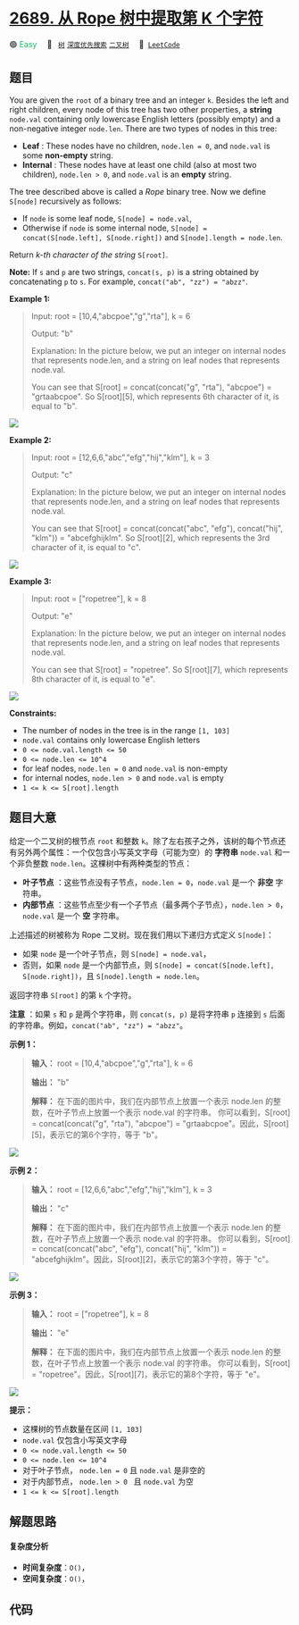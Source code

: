 # [2689. 从 Rope 树中提取第 K 个字符](https://leetcode.com/problems/extract-kth-character-from-the-rope-tree)

🟢 <font color=#15bd66>Easy</font>&emsp; 🔖&ensp; [`树`](/tag/tree.md) [`深度优先搜索`](/tag/depth-first-search.md) [`二叉树`](/tag/binary-tree.md)&emsp; 🔗&ensp;[`LeetCode`](https://leetcode.com/problems/extract-kth-character-from-the-rope-tree)

## 题目

You are given the `root` of a binary tree and an integer `k`. Besides the left
and right children, every node of this tree has two other properties, a
**string** `node.val` containing only lowercase English letters (possibly
empty) and a non-negative integer `node.len`. There are two types of nodes in
this tree:

  * **Leaf** : These nodes have no children, `node.len = 0`, and `node.val` is some **non-empty** string.
  * **Internal** : These nodes have at least one child (also at most two children), `node.len > 0`, and `node.val` is an **empty** string.

The tree described above is called a _Rope_ binary tree. Now we define
`S[node]` recursively as follows:

  * If `node` is some leaf node, `S[node] = node.val`,
  * Otherwise if `node` is some internal node, `S[node] = concat(S[node.left], S[node.right])` and `S[node].length = node.len`.

Return _k-th character of the string_ `S[root]`.

**Note:** If `s` and `p` are two strings, `concat(s, p)` is a string obtained
by concatenating `p` to `s`. For example, `concat("ab", "zz") = "abzz"`.



**Example 1:**

> Input: root = [10,4,"abcpoe","g","rta"], k = 6
> 
> Output: "b"
> 
> Explanation: In the picture below, we put an integer on internal nodes that represents node.len, and a string on leaf nodes that represents node.val.
> 
> You can see that S[root] = concat(concat("g", "rta"), "abcpoe") = "grtaabcpoe". So S[root][5], which represents 6th character of it, is equal to "b".
> 
> 

![](https://fastly.jsdelivr.net/gh/doocs/leetcode@main/solution/2600-2699/2689.Extract%20Kth%20Character%20From%20The%20Rope%20Tree/images/example1.png)

**Example 2:**

> Input: root = [12,6,6,"abc","efg","hij","klm"], k = 3
> 
> Output: "c"
> 
> Explanation: In the picture below, we put an integer on internal nodes that represents node.len, and a string on leaf nodes that represents node.val.
> 
> You can see that S[root] = concat(concat("abc", "efg"), concat("hij", "klm")) = "abcefghijklm". So S[root][2], which represents the 3rd character of it, is equal to "c".
> 
> 

![](https://fastly.jsdelivr.net/gh/doocs/leetcode@main/solution/2600-2699/2689.Extract%20Kth%20Character%20From%20The%20Rope%20Tree/images/example2.png)

**Example 3:**

> Input: root = ["ropetree"], k = 8
> 
> Output: "e"
> 
> Explanation: In the picture below, we put an integer on internal nodes that represents node.len, and a string on leaf nodes that represents node.val.
> 
> You can see that S[root] = "ropetree". So S[root][7], which represents 8th character of it, is equal to "e".
> 
> 

![](https://fastly.jsdelivr.net/gh/doocs/leetcode@main/solution/2600-2699/2689.Extract%20Kth%20Character%20From%20The%20Rope%20Tree/images/example3.png)



**Constraints:**

  * The number of nodes in the tree is in the range `[1, 103]`
  * `node.val` contains only lowercase English letters
  * `0 <= node.val.length <= 50`
  * `0 <= node.len <= 10^4`
  * for leaf nodes, `node.len = 0` and `node.val` is non-empty
  * for internal nodes, `node.len > 0` and `node.val` is empty
  * `1 <= k <= S[root].length`


## 题目大意

给定一个二叉树的根节点 `root` 和整数 `k`。除了左右孩子之外，该树的每个节点还有另外两个属性：一个仅包含小写英文字母（可能为空）的 **字符串**
`node.val` 和一个非负整数 `node.len`。这棵树中有两种类型的节点：

  * **叶子节点** ：这些节点没有子节点，`node.len = 0`，`node.val` 是一个 **非空** 字符串。
  * **内部节点** ：这些节点至少有一个子节点（最多两个子节点），`node.len > 0`，`node.val` 是一个 **空** 字符串。

上述描述的树被称为 Rope 二叉树。现在我们用以下递归方式定义 `S[node]`：

  * 如果 `node` 是一个叶子节点，则 `S[node] = node.val`，
  * 否则，如果 `node` 是一个内部节点，则 `S[node] = concat(S[node.left], S[node.right])`，且 `S[node].length = node.len`。

返回字符串 `S[root]` 的第 `k` 个字符。

**注意** ：如果 `s` 和 `p` 是两个字符串，则 `concat(s, p)` 是将字符串 `p` 连接到 `s`
后面的字符串。例如，`concat("ab", "zz") = "abzz"`。



**示例 1：**

> 
> 
> 
> 
> 
> **输入：** root = [10,4,"abcpoe","g","rta"], k = 6
> 
> **输出：** "b"
> 
> **解释：** 在下面的图片中，我们在内部节点上放置一个表示 node.len 的整数，在叶子节点上放置一个表示 node.val 的字符串。 你可以看到，S[root] = concat(concat("g", "rta"), "abcpoe") = "grtaabcpoe"。因此，S[root][5]，表示它的第6个字符，等于 "b"。
> 
> 

![](https://fastly.jsdelivr.net/gh/doocs/leetcode@main/solution/2600-2699/2689.Extract%20Kth%20Character%20From%20The%20Rope%20Tree/images/example1.png)

**示例 2：**

> 
> 
> 
> 
> 
> **输入：** root = [12,6,6,"abc","efg","hij","klm"], k = 3
> 
> **输出：** "c"
> 
> **解释：** 在下面的图片中，我们在内部节点上放置一个表示 node.len 的整数，在叶子节点上放置一个表示 node.val 的字符串。 你可以看到，S[root] = concat(concat("abc", "efg"), concat("hij", "klm")) = "abcefghijklm"。因此，S[root][2]，表示它的第3个字符，等于 "c"。
> 
> 

![](https://fastly.jsdelivr.net/gh/doocs/leetcode@main/solution/2600-2699/2689.Extract%20Kth%20Character%20From%20The%20Rope%20Tree/images/example2.png)

**示例 3：**

> 
> 
> 
> 
> 
> **输入：** root = ["ropetree"], k = 8
> 
> **输出：** "e"
> 
> **解释：** 在下面的图片中，我们在内部节点上放置一个表示 node.len 的整数，在叶子节点上放置一个表示 node.val 的字符串。 你可以看到，S[root] = "ropetree"。因此，S[root][7]，表示它的第8个字符，等于 "e"。
> 
> 

![](https://fastly.jsdelivr.net/gh/doocs/leetcode@main/solution/2600-2699/2689.Extract%20Kth%20Character%20From%20The%20Rope%20Tree/images/example3.png)



**提示：**

  * 这棵树的节点数量在区间 `[1, 103]`
  * `node.val` 仅包含小写英文字母
  * `0 <= node.val.length <= 50`
  * `0 <= node.len <= 10^4`
  * 对于叶子节点， `node.len = 0` 且 `node.val` 是非空的
  * 对于内部节点， `node.len > 0 ` 且 `node.val` 为空
  * `1 <= k <= S[root].length`


## 解题思路

#### 复杂度分析

- **时间复杂度**：`O()`，
- **空间复杂度**：`O()`，

## 代码

```javascript

```